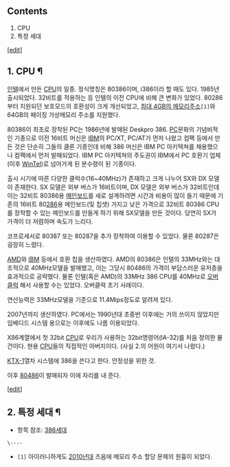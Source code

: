 ## Contents

    

1. CPU 
2. 특정 세대 

[[edit](http://rigvedawiki.net/r1/wiki.php/386?action=edit&section=1)]

## 1. CPU ¶

[인텔](%EC%9D%B8%ED%85%94.md)에서 만든 [CPU](CPU.md)의 일종. 정식명칭은 80386이며,
i386이라 할 때도 있다. 1985년 출시되었다. 32비트를 적용하는 등 인텔의 이전 CPU에 비해 큰 변화가 있었다. 80286부터
지원되던 보호모드의 호환성이 크게 개선되었고, [최대 4GB의 메모리주소](RAM/%EC%A3%BC%EC%86%8C%ED%95%A0%EB%8B%B9%20%EB%AC%B8%EC%A0%9C.md)`[1]`와 64GB의 페이징 가상메모리 주소를 지원했다.

  

80386이 최초로 장착된 PC는 1986년에 발매된 Deskpro 386. [PC](PC.md)문화의 기념비적인 기종으로 이전
16비트 머신은 [IBM](IBM.md)의 PC/XT, PC/AT가 먼저 나왔고 컴팩 등에서 만든 것은 단순히 그들의 클론 기종인데
비해 386 머신은 IBM PC 아키텍쳐를 채용했으나 컴팩에서 먼저 발매되었다. IBM PC 아키텍쳐의 주도권이 IBM에서 PC 호환기
업체(이후 [Win](%EC%9C%88%EB%8F%84%EC%9A%B0%EC%A6%88.md)[Tel](%EC%9D%B8%ED%85%94.md))로 넘어가게 된 분수령이 된 기종이다.

  

출시 시기에 따른 다양한 클럭수(16~40MHz)가 존재하고 크게 나누어 SX와 DX 모델이 존재한다. SX 모델은 외부 버스가
16비트이며, DX 모델은 외부 버스가 32비트인데 이는 32비트 80386용
[메인보드](%EB%A9%94%EC%9D%B8%EB%B3%B4%EB%93%9C.md)를 새로 설계하려면 시간과 비용이 많이 들기 때문에
기존의 16비트 80[286](286.md)용 메인보드(및 칩셋) 가지고 낮은 가격으로 32비트 80386 CPU를 장착할 수 있는
메인보드를 만들게 하기 위해 SX모델을 만든 것이다. 당연히 SX가 가격이 더 저렴하며 속도가 느리다.

  

코프로세서로 80387 또는 80287을 추가 장착하여 이용할 수 있었다. 물론 80287은 굉장히 느렸다.

  

[AMD](AMD.md)와 [IBM](IBM.md) 등에서 호환 칩을 생산하였다. AMD의 80386은 인텔의 33MHz와는
대조적으로 40MHz모델을 발매했고, 이는 그당시 80486의 가격이 부담스러운 유저층을 효과적으로 공략했다. 물론 인텔(혹은 AMD)의
33MHz 386 CPU를 40MHz로 [오버클럭](%EC%98%A4%EB%B2%84%ED%81%B4%EB%9F%AD.md) 해서
사용할 수는 있었다. 오버클럭 초기 사례이다.

  

연산능력은 33MHz모델을 기준으로 11.4Mips정도로 알려져 있다.

  

2007년까지 생산하였다. PC에서는 1990년대 초중반 이후에는 거의 쓰이지 않았지만 임베디드 시스템 용으로는 이후에도 나름 이용되었다.

  

X86계열에서 첫 32bit [CPU](CPU.md)로 우리가 사용하는 32bit명령어(IA-32)를 처음 정의한 물건이다. 현용
[CPU](CPU.md)들의 직접적인 아버지이다. (사실 2.의 어원이 여기서 나왔다.)

  

[KTX-1](KTX-1.md)열차 시스템에 386을 쓴다고 한다. 안정성을 위한 것.

  

이후 [80486](80486.md)이 발매되자 이에 자리를 내 준다.

[[edit](http://rigvedawiki.net/r1/wiki.php/386?action=edit&section=2)]

## 2. 특정 세대 ¶

  * 항목 참조: [386세대](386%EC%84%B8%EB%8C%80.md)  

`\----`

  * `[1]` 아이러니하게도 [2010년대](2010%EB%85%84%EB%8C%80.md) 즈음에 메모리 주소 할당 문제의 원흉이 되었다.

